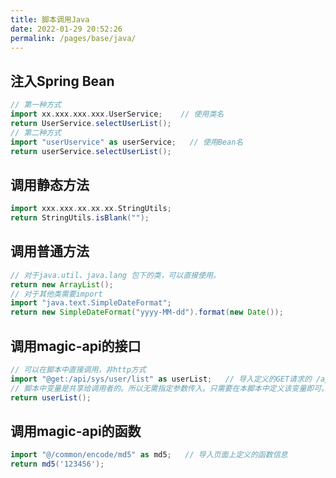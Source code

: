 ```yaml
---
title: 脚本调用Java
date: 2022-01-29 20:52:26
permalink: /pages/base/java/
---
```



## 注入Spring Bean

```groovy
// 第一种方式
import xx.xxx.xxx.xxx.UserService;    // 使用类名
return UserService.selectUserList();
// 第二种方式
import "userUservice" as userService;   // 使用Bean名
return userService.selectUserList();
```

## 调用静态方法
```groovy
import xxx.xxx.xx.xx.xx.StringUtils;
return StringUtils.isBlank("");
```

## 调用普通方法

```groovy
// 对于java.util、java.lang 包下的类，可以直接使用。
return new ArrayList();
// 对于其他类需要import
import "java.text.SimpleDateFormat";
return new SimpleDateFormat("yyyy-MM-dd").format(new Date());
```

## 调用magic-api的接口
```groovy
// 可以在脚本中直接调用，非http方式
import "@get:/api/sys/user/list" as userList;   // 导入定义的GET请求的 /api/sys/user/list 接口。
// 脚本中变量是共享给调用者的。所以无需指定参数传入。只需要在本脚本中定义该变量即可。
return userList();
```

## 调用magic-api的函数
```groovy
import "@/common/encode/md5" as md5;   // 导入页面上定义的函数信息
return md5('123456');
```